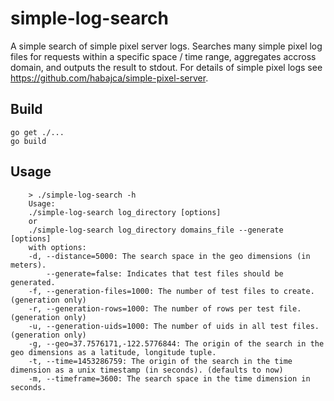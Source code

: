 # simple-log-search
A simple search of simple pixel server logs. Searches many simple pixel log files for requests within a specific space / time range, aggregates accross domain, and outputs the result to stdout. For details of simple pixel logs see https://github.com/habajca/simple-pixel-server.

## Build

    go get ./...
    go build

## Usage

        > ./simple-log-search -h
        Usage:
        ./simple-log-search log_directory [options]
        or
        ./simple-log-search log_directory domains_file --generate [options]
        with options:
        -d, --distance=5000: The search space in the geo dimensions (in meters).
            --generate=false: Indicates that test files should be generated.
        -f, --generation-files=1000: The number of test files to create. (generation only)
        -r, --generation-rows=1000: The number of rows per test file. (generation only)
        -u, --generation-uids=1000: The number of uids in all test files. (generation only)
        -g, --geo=37.7576171,-122.5776844: The origin of the search in the geo dimensions as a latitude, longitude tuple.
        -t, --time=1453286759: The origin of the search in the time dimension as a unix timestamp (in seconds). (defaults to now)
        -m, --timeframe=3600: The search space in the time dimension in seconds.
